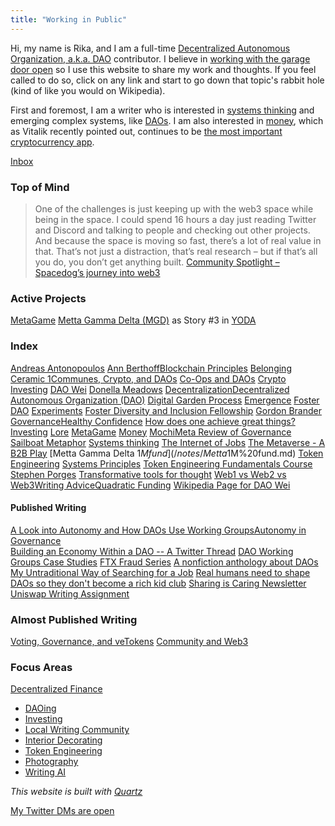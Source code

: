 ```yaml
---
title: "Working in Public"
---
```


Hi, my name is Rika, and I am a full-time [Decentralized Autonomous Organization, a.k.a. DAO](/notes/Decentralized%20Autonomous%20Organization,%20DAO.md) contributor.  I believe in [working with the garage door open](https://notes.andymatuschak.org/About_these_notes?stackedNotes=z21cgR9K3UcQ5a7yPsj2RUim3oM2TzdBByZu) so I use this website to share my work and thoughts. If you feel called to do so, click on any link and start to go down that topic's rabbit hole (kind of like you would on Wikipedia).

First and foremost, I am a writer who is interested in [systems thinking](/notes/Systems%20thinking.md) and emerging complex systems, like [DAOs](/notes/Decentralized%20Autonomous%20Organization,%20DAO.md). I am also interested in [money](/notes/Money.md), which as Vitalik recently pointed out, continues to be [the most important cryptocurrency app](https://vitalik.eth.limo/general/2022/12/05/excited.html). 

[Inbox](/tags/inbox)

### Top of Mind 

>One of the challenges is just keeping up with the web3 space while being in the space. I could spend 16 hours a day just reading Twitter and Discord and talking to people and checking out other projects. And because the space is moving so fast, there’s a lot of real value in that. That’s not just a distraction, that’s real research – but if that’s all you do, you don’t get anything built. [Community Spotlight – Spacedog’s journey into web3](https://machinations.io/articles/community-spotlight-spacedogs-journey-into-web3/) 

### Active Projects

[MetaGame](/notes/MetaGame.md)
[Metta Gamma Delta (MGD)](/notes/Metta%20Gamma%20Delta%20(MGD).md) as Story #3 in [YODA](/notes/YODA.md)

### Index

[Andreas Antonopoulos](/notes/Andreas%20Antonopoulos.md) [Ann Berthoff](/notes/Ann%20Berthoff.md)[Blockchain Principles](/notes/Blockchain%20Principles.md) [Belonging](/books/The%20Gifts%20of%20Imperfection/Exploring%20the%20Power%20of%20Love,%20Belonging,%20and%20Being%20Enough.md) [Ceramic 1](quartz/content/notes/Ceramic%201.md)[Communes, Crypto, and DAOs](/notes/Communes,%20Crypto,%20and%20DAOs.md) [Co-Ops and DAOs](/notes/Co-Ops%20and%20DAOs.md) [Crypto Investing](/notes/Crypto%20Investing.md) [DAO Wei](/notes/DAO%20Wei.md) [Donella Meadows](/notes/Donella%20Meadows.md)
[Decentralization](/notes/Decentralization.md)[Decentralized Autonomous Organization (DAO)](/notes/Decentralized%20Autonomous%20Organization%20(DAO).md)
[Digital Garden Process](/notes/Digital%20Garden%20Process.md)
[Emergence](/notes/emergence.md) [Foster DAO](/notes/Foster%20DAO.md) [Experiments](/notes/Experiments.md) [Foster Diversity and Inclusion Fellowship](/notes/Foster%20Diversity%20and%20Inclusion%20Fellowship.md) 
[Gordon Brander](/notes/Gordon%20Brander.md) [Governance](/notes/Governance.md)[Healthy Confidence](/notes/Healthy%20Confidence.md) [How does one achieve great things?](/notes/How%20does%20one%20achieve%20great%20things?.md)[Investing](/notes/Investing.md) [Lore](/notes/Lore.md) [MetaGame](/notes/MetaGame.md) [Money](/notes/Money.md) [Mochi](/notes/Mochi.md)[Meta Review of Governance](https://docs.google.com/document/d/1QNgc3sx_1x12Fi2KcWCT1CAvHigq3xrTgt9zycZPZNk/edit?usp=sharing) 
[Sailboat Metaphor](/notes/Sailboat%20Metaphor.md)
[Systems thinking](/notes/Systems%20thinking.md)
[The Internet of Jobs](/notes/The%20Internet%20of%20Jobs.md) [The Metaverse - A B2B Play](/notes/The%20Metaverse%20-%20A%20B2B%20Play.md) [Metta Gamma Delta $1M fund](/notes/Metta%20Gamma%20Delta%20$1M%20fund.md) [Token Engineering](/notes/Token%20Engineering.md) [Systems Principles](/notes/Systems%20thinking.md) [Token Engineering Fundamentals Course](/notes/Token%20Engineering%20Fundamentals%20Course.md) [Stephen Porges](/notes/Stephen%20Porges) [Transformative tools for thought](/articles/How%20can%20we%20develop%20transformative%20tools%20for%20thought?.md) [Web1 vs Web2 vs Web3](/notes/Web1%20vs%20Web2%20vs%20Web3.md)[Writing Advice](/notes/Writing%20Advice.md)[Quadratic Funding](/notes/Quadratic%20Funding.md) [Wikipedia Page for DAO Wei](/notes/Wikipedia%20Page%20for%20DAO%20Wei.md)

#### Published Writing
[A Look into Autonomy and How DAOs Use Working Groups](https://tally.mirror.xyz/tGkYuQZUtM2_5YLzXBNn8UwNVonWMZSQUEnDP3Wa6BM)[Autonomy in Governance](/notes/Autonomy%20in%20Governance.md)  
[Building an Economy Within a DAO -- A Twitter Thread](https://twitter.com/CryptoSocietyS1/status/1516509915153453057?s=20&t=E_U3tIrdUhI62qF9mNPpkg) [DAO Working Groups Case Studies](/notes/DAO%20Working%20Groups%20Case%20Studies.md)  [FTX Fraud Series](https://www.newsletter.rikagoldberg.com/p/83-ftx-drama-part-i) [A nonfiction anthology about DAOs](/notes/YODA.md) [My Untraditional Way of Searching for a Job](https://www.newsletter.rikagoldberg.com/p/78-my-untraditional-way-of-searching) [Real humans need to shape DAOs so they don't become a rich kid club](https://beincrypto.com/real-humans-need-to-shape-daos-so-they-dont-become-a-rich-kid-club/) [Sharing is Caring Newsletter](https://www.newsletter.rikagoldberg.com/) [Uniswap Writing Assignment](https://docs.google.com/document/d/1Y6NHRFBpAaJPp-GYq9TZ63Kz4UzK1V7yC_6dClTO1z4/edit?usp=sharing)

### Almost Published Writing
[Voting, Governance, and veTokens](https://docs.google.com/document/d/1y26rZ9opaShUD3Jkf3-kHxGJE9UhJ0TwmxmwW-qPUio/edit?usp=sharing)  [Community and Web3](/notes/Community%20and%20DAOs.md)

### Focus Areas
[Decentralized Finance](/notes/Decentralized%20Finance.md)
* [DAOing](/notes/DAOing.md)
* [Investing](/notes/Investing.md)
* [Local Writing Community](/notes/Local%20Writing%20Community.md)
* [Interior Decorating](/notes/Interior%20Decorating.md)
* [Token Engineering](/notes/Token%20Engineering.md)
* [Photography](/notes/Photography.md)
* [Writing AI](/notes/Writing%20AI.md)

_This website is built with [Quartz](https://quartz.jzhao.xyz/)_

[My Twitter DMs are open](https://twitter.com/RikaGoldberg)